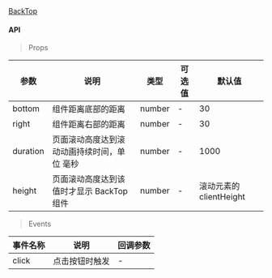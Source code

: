 
<a href="./example/backTop.html">
    BackTop
</a>

#### API

> Props

参数 | 说明 | 类型 | 可选值 | 默认值
---|---|---|---|---
bottom | 组件距离底部的距离 | number | - | 30
right | 组件距离右部的距离 | number | - | 30
duration | 页面滚动高度达到滚动动画持续时间，单位 毫秒 | number | - | 1000
height | 页面滚动高度达到该值时才显示 BackTop 组件 | number | - | 滚动元素的 clientHeight

> Events

事件名称 | 说明 | 回调参数
---|---|---
click | 点击按钮时触发 | -